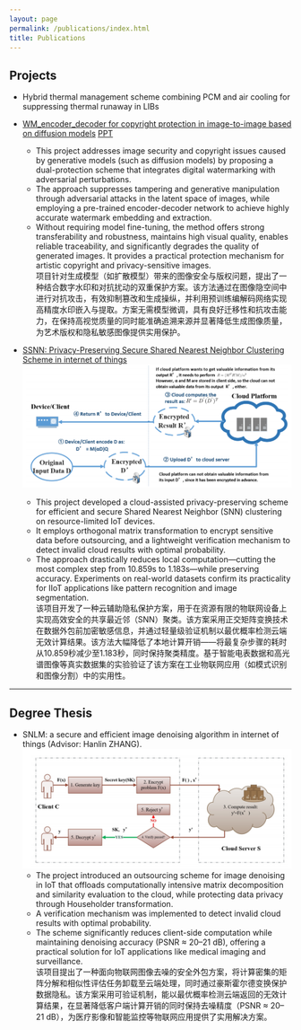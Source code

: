 ```yaml
---
layout: page
permalink: /publications/index.html
title: Publications
---
```



## Projects
- Hybrid thermal management scheme combining PCM and air cooling for suppressing thermal runaway in LIBs <br>
- [WM_encoder_decoder for copyright protection in image-to-image based on diffusion models](https://github.com/HU-Qiqi/WM_encoder_decoder) [PPT](https://github.com/HU-Qiqi/WM_encoder_decoder/blob/main/Introduction.pptx)<br>
  - This project addresses image security and copyright issues caused by generative models (such as diffusion models) by proposing a dual-protection scheme that integrates digital watermarking with adversarial perturbations.
  - The approach suppresses tampering and generative manipulation through adversarial attacks in the latent space of images, while employing a pre-trained encoder-decoder network to achieve highly accurate watermark embedding and extraction.
  - Without requiring model fine-tuning, the method offers strong transferability and robustness, maintains high visual quality, enables reliable traceability, and significantly degrades the quality of generated images. It provides a practical protection mechanism for artistic copyright and privacy-sensitive images.<br>
  项目针对生成模型（如扩散模型）带来的图像安全与版权问题，提出了一种结合数字水印和对抗扰动的双重保护方案。该方法通过在图像隐空间中进行对抗攻击，有效抑制篡改和生成操纵，并利用预训练编解码网络实现高精度水印嵌入与提取。方案无需模型微调，具有良好迁移性和抗攻击能力，在保持高视觉质量的同时能准确追溯来源并显著降低生成图像质量，为艺术版权和隐私敏感图像提供实用保护。<br>
  
- [SSNN: Privacy-Preserving Secure Shared Nearest Neighbor Clustering Scheme in internet of things](https://www.researchgate.net/publication/385489004_Privacy-Preserving_Secure_Shared_Nearest_Neighbor_Clustering_Scheme_in_Internet_of_Things)<br>
  <img src="/images/SSNN.png">
  - This project developed a cloud-assisted privacy-preserving scheme for efficient and secure Shared Nearest Neighbor (SNN) clustering on resource-limited IoT devices.
  - It employs orthogonal matrix transformation to encrypt sensitive data before outsourcing, and a lightweight verification mechanism to detect invalid cloud results with optimal probability.
  - The approach drastically reduces local computation—cutting the most complex step from 10.859s to 1.183s—while preserving accuracy. Experiments on real-world datasets confirm its practicality for IIoT applications like pattern recognition and image segmentation.<br>
  该项目开发了一种云辅助隐私保护方案，用于在资源有限的物联网设备上实现高效安全的共享最近邻（SNN）聚类。该方案采用正交矩阵变换技术在数据外包前加密敏感信息，并通过轻量级验证机制以最优概率检测云端无效计算结果。该方法大幅降低了本地计算开销——将最复杂步骤的耗时从10.859秒减少至1.183秒，同时保持聚类精度。基于智能电表数据和高光谱图像等真实数据集的实验验证了该方案在工业物联网应用（如模式识别和图像分割）中的实用性。<br>

---

## Degree Thesis

- SNLM: a secure and efficient image denoising algorithm in internet of things (Advisor: Hanlin ZHANG).<br>
  <img src="/images/SNLM.png">
  - The project introduced an outsourcing scheme for image denoising in IoT that offloads computationally intensive matrix decomposition and similarity evaluation to the cloud, while protecting data privacy through Householder transformation.
  - A verification mechanism was implemented to detect invalid cloud results with optimal probability.
  - The scheme significantly reduces client-side computation while maintaining denoising accuracy (PSNR ≈ 20–21 dB), offering a practical solution for IoT applications like medical imaging and surveillance.
  <br>该项目提出了一种面向物联网图像去噪的安全外包方案，将计算密集的矩阵分解和相似性评估任务卸载至云端处理，同时通过豪斯霍尔德变换保护数据隐私。该方案采用可验证机制，能以最优概率检测云端返回的无效计算结果，在显著降低客户端计算开销的同时保持去噪精度（PSNR ≈ 20–21 dB），为医疗影像和智能监控等物联网应用提供了实用解决方案。

<br>
